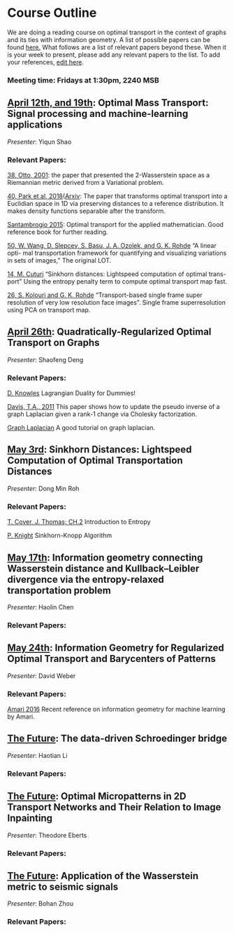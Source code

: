 # Course Outline

We are doing a reading course on optimal transport in the context of graphs and its ties with information geometry. A list of possible papers can be found [here.](https://www.math.ucdavis.edu/~saito/data/acha.read.s19/) What follows are a list of relevant papers beyond these. When it is your week to present, please add any relevant papers to the list. To add your references, [edit here](https://github.com/dsweber2/optimalTransportInfoGeo/edit/master/index.md).

### Meeting time: Fridays at 1:30pm, 2240 MSB

## [April 12th, and 19th](https://doi.org/10.1109/MSP.2017.2695801): Optimal Mass Transport: Signal processing and machine-learning applications
*Presenter*: Yiqun Shao
### Relevant Papers: 
[38, Otto, 2001](https://doi.org/10.1081/PDE-100002243): the paper that presented the 2-Wasserstein space as a Riemannian metric derived from a Variational problem.

[40, Park et al, 2018](https://doi.org/10.1016/j.acha.2017.02.002)([Arxiv](https://arxiv.org/abs/1507.05936]): The paper that transforms optimal transport into a Euclidian space in 1D via preserving distances to a reference distribution. It makes density functions separable after the transform.

[Santambrogio 2015](https://doi.org/10.1007/978-3-319-20828-2): Optimal transport for the applied mathematician. Good reference book for further reading.

[50, W. Wang, D. Slepcev, S. Basu, J. A. Ozolek, and G. K. Rohde](https://link.springer.com/content/pdf/10.1007%2Fs11263-012-0566-z.pdf) “A linear opti- mal transportation framework for quantifying and visualizing variations in sets of images,” The original LOT.

[14, M. Cuturi](https://arxiv.org/pdf/1306.0895.pdf) “Sinkhorn distances: Lightspeed computation of optimal trans- port” Using the entropy penalty term to compute optimal transport map fast.

[26, S. Kolouri and G. K. Rohde](https://www.cv-foundation.org/openaccess/content_cvpr_2015/papers/Kolouri_Transport-Based_Single_Frame_2015_CVPR_paper.pdf) “Transport-based single frame super resolution of very low resolution face images”. Single frame superresolution using PCA on transport map.

## [April 26th](https://doi.org/10.1137/17M1132665): Quadratically-Regularized Optimal Transport on Graphs
*Presenter*: Shaofeng Deng
### Relevant Papers:
[D. Knowles](https://cs.stanford.edu/people/davidknowles/lagrangian_duality.pdf) Lagrangian Duality for Dummies!

[Davis, T.A., 2011](https://pdfs.semanticscholar.org/e560/62bcea9184bebf26cfe4c46d72022198e6e6.pdf) This paper shows how to update the pseudo inverse of a graph Laplacian given a rank-1 change via Cholesky factorization.

[Graph Laplacian](http://www.cis.upenn.edu/~cis515/cis515-14-graphlap.pdf) A good tutorial on graph laplacian.

## [May 3rd](https://papers.nips.cc/paper/4927-sinkhorn-distances-lightspeed-computation-of-optimal-transport): Sinkhorn Distances: Lightspeed Computation of Optimal Transportation Distances
*Presenter*: Dong Min Roh
### Relevant Papers:
[T. Cover, J. Thomas; CH.2](http://www.cs-114.org/wp-content/uploads/2015/01/Elements_of_Information_Theory_Elements.pdf) Introduction to Entropy

[P. Knight](http://www.cerfacs.fr/algor/reports/2006/TR_PA_06_42.pdf) Sinkhorn-Knopp Algorithm


## [May 17th](https://doi.org/10.1007/s41884-018-0002-8): Information geometry connecting Wasserstein distance and Kullback–Leibler divergence via the entropy-relaxed transportation problem
*Presenter*: Haolin Chen
### Relevant Papers:


## [May 24th](https://doi.org/10.1007/s41884-018-0002-8): Information Geometry for Regularized Optimal Transport and Barycenters of Patterns
*Presenter*: David Weber
### Relevant Papers:
[Amari 2016](https://doi.org/10.1007/978-4-431-55978-8) Recent reference on information geometry for machine learning by Amari.

## [The Future](https://arxiv.org/abs/1806.01364): The data-driven Schroedinger bridge
*Presenter*: Haotian Li
### Relevant Papers:

## [The Future](https://doi.org/10.1007/s00205-017-1192-2): Optimal Micropatterns in 2D Transport Networks and Their Relation to Image Inpainting
*Presenter*: Theodore Eberts
### Relevant Papers:


## [The Future](https://arxiv.org/abs/1311.4581): Application of the Wasserstein metric to seismic signals
*Presenter*: Bohan Zhou
### Relevant Papers:
